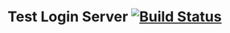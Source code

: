# Test Login Server [![Build Status](https://travis-ci.org/EckerdCollege/testlogin.svg?branch=master)](https://travis-ci.org/EckerdCollege/testlogin)


